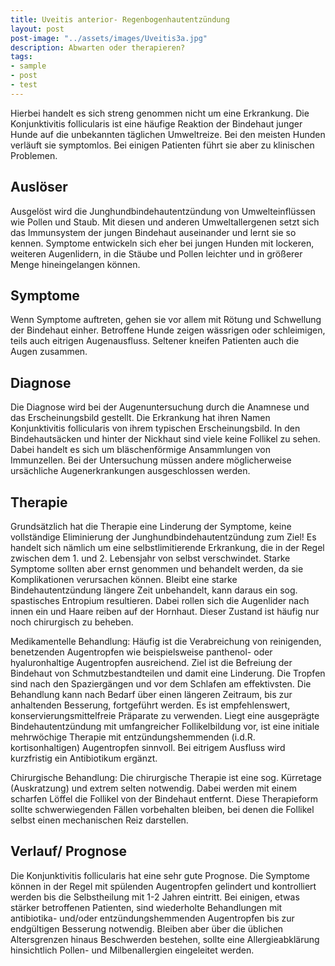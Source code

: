 ```yaml
---
title: Uveitis anterior- Regenbogenhautentzündung
layout: post
post-image: "../assets/images/Uveitis3a.jpg"
description: Abwarten oder therapieren?
tags:
- sample
- post
- test
---
```



Hierbei handelt es sich streng genommen nicht um eine Erkrankung. Die Konjunktivitis follicularis ist eine häufige Reaktion der Bindehaut junger Hunde auf die unbekannten täglichen Umweltreize. Bei den meisten Hunden verläuft sie symptomlos. Bei einigen Patienten führt sie aber zu klinischen Problemen.

## Auslöser

Ausgelöst wird die Junghundbindehautentzündung von Umwelteinflüssen wie Pollen und Staub. Mit diesen und anderen Umweltallergenen setzt sich das Immunsystem der jungen Bindehaut auseinander und lernt sie so kennen. Symptome entwickeln sich eher bei jungen Hunden mit lockeren, weiteren Augenlidern, in die Stäube und Pollen leichter und in größerer Menge hineingelangen können. 

## Symptome

Wenn Symptome auftreten, gehen sie vor allem mit Rötung und Schwellung der Bindehaut einher. Betroffene Hunde zeigen wässrigen oder schleimigen, teils auch eitrigen Augenausfluss. Seltener kneifen Patienten auch die Augen zusammen. 

## Diagnose

Die Diagnose wird bei der Augenuntersuchung durch die Anamnese und das Erscheinungsbild gestellt. Die Erkrankung hat ihren Namen Konjunktivitis follicularis von ihrem typischen Erscheinungsbild. In den Bindehautsäcken und hinter der Nickhaut sind viele keine Follikel zu sehen. Dabei handelt es sich um bläschenförmige Ansammlungen von Immunzellen. Bei der Untersuchung müssen andere möglicherweise ursächliche Augenerkrankungen ausgeschlossen werden.

## Therapie 

Grundsätzlich hat die Therapie eine Linderung der Symptome, keine vollständige Eliminierung der Junghundbindehautentzündung zum Ziel! Es handelt sich nämlich um eine selbstlimitierende Erkrankung, die in der Regel zwischen dem 1. und 2. Lebensjahr von selbst verschwindet. Starke Symptome sollten aber ernst genommen und behandelt werden, da sie Komplikationen verursachen können. Bleibt eine starke Bindehautentzündung längere Zeit unbehandelt, kann daraus ein sog. spastisches Entropium resultieren. Dabei rollen sich die Augenlider nach innen ein und Haare reiben auf der Hornhaut. Dieser Zustand ist häufig nur noch chirurgisch zu beheben. 

Medikamentelle Behandlung: Häufig ist die Verabreichung von reinigenden, benetzenden Augentropfen wie beispielsweise panthenol- oder hyaluronhaltige Augentropfen ausreichend. Ziel ist die Befreiung der Bindehaut von Schmutzbestandteilen und damit eine Linderung. Die Tropfen sind nach den Spaziergängen und vor dem Schlafen am effektivsten. Die Behandlung kann nach Bedarf über einen längeren Zeitraum, bis zur anhaltenden Besserung, fortgeführt werden. Es ist empfehlenswert, konservierungsmittelfreie Präparate zu verwenden.
Liegt eine ausgeprägte Bindehautentzündung mit umfangreicher Follikelbildung vor, ist eine initiale mehrwöchige Therapie mit entzündungshemmenden (i.d.R. kortisonhaltigen) Augentropfen sinnvoll. Bei eitrigem Ausfluss wird kurzfristig ein Antibiotikum ergänzt. 

Chirurgische Behandlung: Die chirurgische Therapie ist eine sog. Kürretage (Auskratzung) und extrem selten notwendig. Dabei werden mit einem scharfen Löffel die Follikel von der Bindehaut entfernt. Diese Therapieform sollte schwerwiegenden Fällen vorbehalten bleiben, bei denen die Follikel selbst einen mechanischen Reiz darstellen. 

## Verlauf/ Prognose

Die Konjunktivitis follicularis hat eine sehr gute Prognose. Die Symptome können in der Regel mit spülenden Augentropfen gelindert und kontrolliert werden bis die Selbstheilung mit 1-2 Jahren eintritt. Bei einigen, etwas stärker betroffenen Patienten, sind wiederholte Behandlungen mit antibiotika- und/oder entzündungshemmenden Augentropfen bis zur endgültigen Besserung notwendig. 
Bleiben aber über die üblichen Altersgrenzen hinaus Beschwerden bestehen, sollte eine Allergieabklärung hinsichtlich Pollen- und Milbenallergien eingeleitet werden. 

	